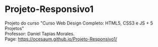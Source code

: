 # Projeto-Responsivo1
Projeto do curso "Curso Web Design Completo: HTML5, CSS3 e JS + 5 Projetos" <br>
Professor: Daniel Tapias Morales. <br>
Page: https://ocesaum.github.io/Projeto-Responsivo1/
